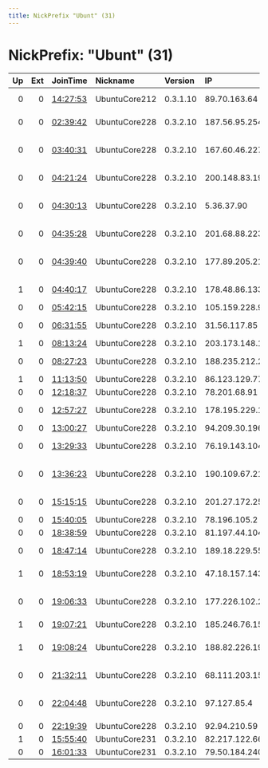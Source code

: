 ```yaml
---
title: NickPrefix "Ubunt" (31)
---
```


# NickPrefix: "Ubunt" (31)

|   Up |   Ext | JoinTime                                                                                            | Nickname      | Version   | IP              | AS                                       | CC   |   ORp |   Dirp | OS    | Contact   |   eFamMembers |
|-----:|------:|:----------------------------------------------------------------------------------------------------|:--------------|:----------|:----------------|:-----------------------------------------|:-----|------:|-------:|:------|:----------|--------------:|
|    0 |     0 | [14:27:53](https://metrics.torproject.org/rs.html#details/04523C9E47988F229047B5F098099B30D355D5F8) | UbuntuCore212 | 0.3.1.10  | 89.70.163.64    | Liberty Global Operations B.V.           | pl   | 44367 |      0 | Linux | None      |             1 |
|    0 |     0 | [02:39:42](https://metrics.torproject.org/rs.html#details/0F79A5A181566A8CE1039112DAEC65A4DD3372FF) | UbuntuCore228 | 0.3.2.10  | 187.56.95.254   | TELEFu00D4NICA BRASIL S.A                | br   | 34883 |      0 | Linux | None      |             1 |
|    0 |     0 | [03:40:31](https://metrics.torproject.org/rs.html#details/DD57C61E2457457E803FA13DF39F36031AB88324) | UbuntuCore228 | 0.3.2.10  | 167.60.46.227   | Administracion Nacional de Telecomunicac | uy   | 34325 |      0 | Linux | None      |             1 |
|    0 |     0 | [04:21:24](https://metrics.torproject.org/rs.html#details/ECEA7EA9DCB86F5D0B8DC3057E0DD62C25A50B67) | UbuntuCore228 | 0.3.2.10  | 200.148.83.192  | TELEFu00D4NICA BRASIL S.A                | br   | 38789 |      0 | Linux | None      |             1 |
|    0 |     0 | [04:30:13](https://metrics.torproject.org/rs.html#details/6A78938FC30EB4829642B6BBF3D856001195A207) | UbuntuCore228 | 0.3.2.10  | 5.36.37.90      | Oman Telecommunications Company S.A.O.G  | om   | 34191 |      0 | Linux | None      |             1 |
|    0 |     0 | [04:35:28](https://metrics.torproject.org/rs.html#details/19536288412286A717156397AC1895790DA657CA) | UbuntuCore228 | 0.3.2.10  | 201.68.88.223   | TELEFu00D4NICA BRASIL S.A                | br   | 37445 |      0 | Linux | None      |             1 |
|    0 |     0 | [04:39:40](https://metrics.torproject.org/rs.html#details/C06D36A21ED2327FD349322ABC79E58C6EA04A3F) | UbuntuCore228 | 0.3.2.10  | 177.89.205.210  | CABO SERVICOS DE TELECOMUNICACOES LTDA   | br   | 37409 |      0 | Linux | None      |             1 |
|    1 |     0 | [04:40:17](https://metrics.torproject.org/rs.html#details/077C22AE80BF06E455345417FA6AC467B0D2E8DA) | UbuntuCore228 | 0.3.2.10  | 178.48.86.133   | Liberty Global Operations B.V.           | hu   | 41353 |      0 | Linux | None      |             1 |
|    0 |     0 | [05:42:15](https://metrics.torproject.org/rs.html#details/CF4AA8E897568A6197B0EEF9078EB327954752D9) | UbuntuCore228 | 0.3.2.10  | 105.159.228.97  | MT-MPLS                                  | ma   | 39609 |      0 | Linux | None      |             1 |
|    0 |     0 | [06:31:55](https://metrics.torproject.org/rs.html#details/039D6C36A916C9BC680087B573FCE4B4DDB43DCA) | UbuntuCore228 | 0.3.2.10  | 31.56.117.85    | Aria Shatel Company Ltd                  | ir   | 35597 |      0 | Linux | None      |             1 |
|    1 |     0 | [08:13:24](https://metrics.torproject.org/rs.html#details/EB52B55A29CD9CDCED1B6529CD8A2FCFB0784269) | UbuntuCore228 | 0.3.2.10  | 203.173.148.100 | Vodafone NZ Ltd.                         | nz   | 41555 |      0 | Linux | None      |             1 |
|    0 |     0 | [08:27:23](https://metrics.torproject.org/rs.html#details/4D811449EB378C75C1BF81EEA1167C6AB66AB94D) | UbuntuCore228 | 0.3.2.10  | 188.235.212.232 | JSC ER-Telecom Holding                   | ru   | 43457 |      0 | Linux | None      |             1 |
|    1 |     0 | [11:13:50](https://metrics.torproject.org/rs.html#details/DF0D93C0F35DA8C19B0A7BEB08CC82570CDDB09E) | UbuntuCore228 | 0.3.2.10  | 86.123.129.77   | RCS &amp; RDS                            | ro   | 43505 |      0 | Linux | None      |             1 |
|    0 |     0 | [12:18:37](https://metrics.torproject.org/rs.html#details/68ACE0AE2246B12CDE6D4D80CE201A2251DEA8E8) | UbuntuCore228 | 0.3.2.10  | 78.201.68.91    | Free SAS                                 | fr   | 38699 |      0 | Linux | None      |             1 |
|    0 |     0 | [12:57:27](https://metrics.torproject.org/rs.html#details/71947CE93D107FECD2A5844AAE430CE5D8EE44BD) | UbuntuCore228 | 0.3.2.10  | 178.195.229.183 | Swisscom Switzerland Ltd                 | ch   | 43011 |      0 | Linux | None      |             1 |
|    0 |     0 | [13:00:27](https://metrics.torproject.org/rs.html#details/5A20660FC4BBC527C9714E03F9898EC02711257B) | UbuntuCore228 | 0.3.2.10  | 94.209.30.196   | Ziggo                                    | nl   | 43851 |      0 | Linux | None      |             1 |
|    0 |     0 | [13:29:33](https://metrics.torproject.org/rs.html#details/ABA04E75050DA9667F6FB3A8462E90CC9F495604) | UbuntuCore228 | 0.3.2.10  | 76.19.143.104   | Comcast Cable Communications, LLC        | us   | 34940 |      0 | Linux | None      |             1 |
|    0 |     0 | [13:36:23](https://metrics.torproject.org/rs.html#details/E6904FC51EC287DEA7971563045646E8F9ABB7DE) | UbuntuCore228 | 0.3.2.10  | 190.109.67.210  | BRASIL STARLINK TELECOMUNICACOES LTDA -  | br   | 35611 |      0 | Linux | None      |             1 |
|    0 |     0 | [15:15:15](https://metrics.torproject.org/rs.html#details/72033745AC76949F7CAB8147E8E5320ADB4A8D0A) | UbuntuCore228 | 0.3.2.10  | 201.27.172.252  | TELEFu00D4NICA BRASIL S.A                | br   | 43635 |      0 | Linux | None      |             1 |
|    0 |     0 | [15:40:05](https://metrics.torproject.org/rs.html#details/6B9810163D96C97367CA0837704D9F93C3768A5E) | UbuntuCore228 | 0.3.2.10  | 78.196.105.2    | Free SAS                                 | fr   | 42925 |      0 | Linux | None      |             1 |
|    0 |     0 | [18:38:59](https://metrics.torproject.org/rs.html#details/9A610A460A913E0DF373F98789036335F72910AE) | UbuntuCore228 | 0.3.2.10  | 81.197.44.104   | Elisa Oyj                                | fi   | 38035 |      0 | Linux | None      |             1 |
|    0 |     0 | [18:47:14](https://metrics.torproject.org/rs.html#details/9ACB352F5A62E9C0B906373F6CF39D3D104CFC74) | UbuntuCore228 | 0.3.2.10  | 189.18.229.55   | TELEFu00D4NICA BRASIL S.A                | br   | 39027 |      0 | Linux | None      |             1 |
|    1 |     0 | [18:53:19](https://metrics.torproject.org/rs.html#details/685DAF3806307BF6A2814F8F0A5D862BE33B815D) | UbuntuCore228 | 0.3.2.10  | 47.18.157.143   | Cablevision Systems Corp.                | us   | 40515 |      0 | Linux | None      |             1 |
|    0 |     0 | [19:06:33](https://metrics.torproject.org/rs.html#details/077F8D9499CC64199CF0666451952C47CB474C95) | UbuntuCore228 | 0.3.2.10  | 177.226.102.225 | SERVICIO Y EQUIPO EN TELEFONu00CDA INTE  | mx   | 38897 |      0 | Linux | None      |             1 |
|    1 |     0 | [19:07:21](https://metrics.torproject.org/rs.html#details/DBA95AA10A92AB7245DAE7A146D83D9D6CC1D86C) | UbuntuCore228 | 0.3.2.10  | 185.246.76.159  | Syrian Telecom                           | sy   | 37951 |      0 | Linux | None      |             1 |
|    1 |     0 | [19:08:24](https://metrics.torproject.org/rs.html#details/63EE9B0C76F673C45229BEEFBAF231D81871B3AF) | UbuntuCore228 | 0.3.2.10  | 188.82.226.197  | Servicos De Comunicacoes E Multimedia S. | pt   | 34825 |      0 | Linux | None      |             1 |
|    0 |     0 | [21:32:11](https://metrics.torproject.org/rs.html#details/D77929C45E781801591E413D6CED6F241B5C9A8A) | UbuntuCore228 | 0.3.2.10  | 68.111.203.152  | Cox Communications Inc.                  | us   | 43497 |      0 | Linux | None      |             1 |
|    0 |     0 | [22:04:48](https://metrics.torproject.org/rs.html#details/21B870C7356CB92358F4670EC0D207C2306AE1EA) | UbuntuCore228 | 0.3.2.10  | 97.127.85.4     | Qwest Communications Company, LLC        | us   | 39395 |      0 | Linux | None      |             1 |
|    0 |     0 | [22:19:39](https://metrics.torproject.org/rs.html#details/12863DDB47AB4A32B0760B78DB3E2B4B36E0007E) | UbuntuCore228 | 0.3.2.10  | 92.94.210.59    | SFR SA                                   | fr   | 44659 |      0 | Linux | None      |             1 |
|    1 |     0 | [15:55:40](https://metrics.torproject.org/rs.html#details/8B532CE82D64E07037BA89A9089E0C500FAE0399) | UbuntuCore231 | 0.3.2.10  | 82.217.122.66   | Ziggo                                    | nl   | 45351 |      0 | Linux | None      |             1 |
|    0 |     0 | [16:01:33](https://metrics.torproject.org/rs.html#details/C1E0396AF47A2AADB71CA5509F901A3047DEE868) | UbuntuCore231 | 0.3.2.10  | 79.50.184.240   | Telecom Italia                           | it   | 42138 |      0 | Linux | None      |             1 |
